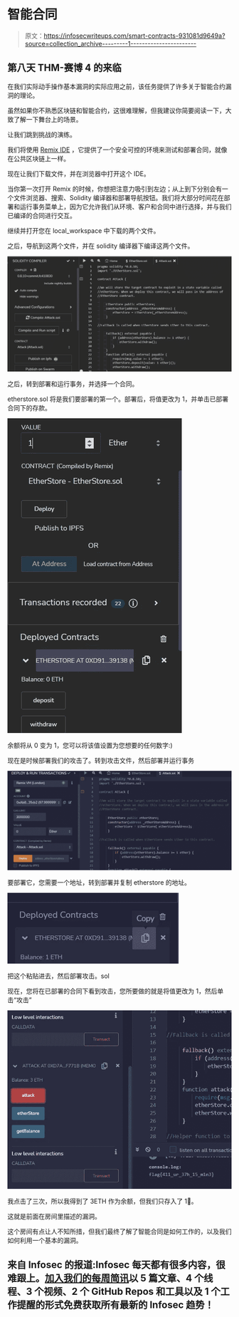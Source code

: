 # 智能合同

> 原文：<https://infosecwriteups.com/smart-contracts-931081d9649a?source=collection_archive---------1----------------------->

## 第八天 THM-赛博 4 的来临

在我们实际动手操作基本漏洞的实际应用之前，该任务提供了许多关于智能合约漏洞的理论。

虽然如果你不熟悉区块链和智能合约，这很难理解，但我建议你简要阅读一下，大致了解一下舞台上的场景。

让我们跳到挑战的演练。

我们将使用 [Remix IDE](https://remix.ethereum.org/) ，它提供了一个安全可控的环境来测试和部署合同，就像在公共区块链上一样。

现在让我们下载文件，并在浏览器中打开这个 IDE。

当你第一次打开 Remix 的时候，你想把注意力吸引到左边；从上到下分别会有一个文件浏览器、搜索、Solidity 编译器和部署导航按钮。我们将大部分时间花在部署和运行事务菜单上，因为它允许我们从环境、客户和合同中进行选择，并与我们已编译的合同进行交互。

继续并打开您在 local_workspace 中下载的两个文件。

之后，导航到这两个文件，并在 solidity 编译器下编译这两个文件。

![](img/77e4db66bd783959ec89fadbc795fafd.png)

之后，转到部署和运行事务，并选择一个合同。

etherstore.sol 将是我们要部署的第一个。部署后，将值更改为 1，并单击已部署合同下的存款。

![](img/51734a1977bc346432f051a5f4e295c1.png)

余额将从 0 变为 1，您可以将该值设置为您想要的任何数字:)

现在是时候部署我们的攻击了。转到攻击文件，然后部署并运行事务

![](img/4117e0c8bce73b28b81096452e72905e.png)

要部署它，您需要一个地址，转到部署并复制 etherstore 的地址。

![](img/6dbdb21429aa6e439fe770c43e9ae11f.png)

把这个粘贴进去，然后部署攻击。sol

现在，您将在已部署的合同下看到攻击，您所要做的就是将值更改为 1，然后单击“攻击”

![](img/3443c1cdd574acc97f72f858274f9a72.png)

我点击了三次，所以我得到了 3ETH 作为余额，但我们只存入了 1🤑。

这就是前面在房间里描述的漏洞。

这个房间有点让人不知所措，但我们最终了解了智能合同是如何工作的，以及我们如何利用一个基本的漏洞。

## 来自 Infosec 的报道:Infosec 每天都有很多内容，很难跟上。[加入我们的每周简讯](https://weekly.infosecwriteups.com/)以 5 篇文章、4 个线程、3 个视频、2 个 GitHub Repos 和工具以及 1 个工作提醒的形式免费获取所有最新的 Infosec 趋势！